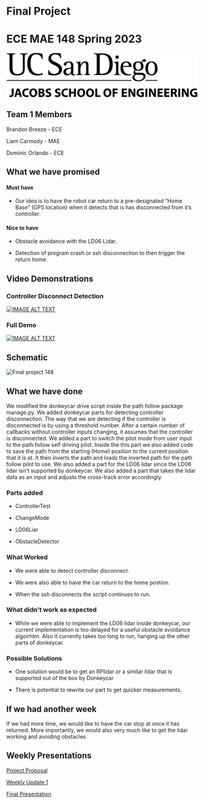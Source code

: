 # Final Project
# ECE MAE 148 Spring 2023
![UCSD Logo](UCSDLogo.jpeg)
## Team 1 Members

Brandon Breeze - ECE
  
Liam Carmody - MAE
  
Dominic Orlando - ECE

## What we have promised

#### Must have

- Our idea is to have the robot car return to a pre-designated “Home Base” (GPS location) when it detects that is has disconnected from it’s controller. 

#### Nice to have

- Obstacle avoidance with the LD06 Lidar.

- Detection of program crash or ssh disconnection to then trigger the return home. 

## Video Demonstrations

### Controller Disconnect Detection 

[![IMAGE ALT TEXT](http://img.youtube.com/vi/uU5O4HXrWTc/0.jpg)](http://www.youtube.com/watch?v=uU5O4HXrWTc "Video Title")

### Full Demo
[![IMAGE ALT TEXT](http://img.youtube.com/vi/mMoTIyogB1E/0.jpg)](http://www.youtube.com/watch?v=mMoTIyogB1E "Video Title")

## Schematic


![Final project 148](https://github.com/UCSD-ECEMAE-148/spring-2023-final-project-team-1/assets/114778470/96904e35-b570-4fe2-b9a1-e34e59cb710e)


## What we have done

We modified the donkeycar drive script inside the path follow package manage.py. We added donkeycar parts for detecting controller disconnection. The way that we are detecting if the controller is disconnected is by using a threshold number. After a certain number of callbacks without controller inputs changing, it assumes that the controller is disconnected. We added a part to switch the pilot mode from user input to the path follow self driving pilot. Inside the this part we also added code to save the path from the starting (Home) position to the current position that it is at. It then inverts the path and loads the inverted path for the path follow pilot to use. We also added a part for the LD06 lidar since the LD06 lidar isn't supported by donkeycar. We also added a part that takes the lidar data as an input and adjusts the cross-track error accordingly.


### Parts added

- ControllerTest

- ChangeMode

- LD06Liar

- ObstacleDetector


### What Worked

- We were able to detect controller disconnect. 

- We were also able to have the car return to the home postion.

- When the ssh disconnects the script continues to run.

### What didn't work as expected

- While we were able to implement the LD06 lidar inside donkeycar, our current implementation is too delayed for a useful obstacle avoidance algoirhtm. Also it currently takes too long to run, hanging up the other parts of donkeycar. 

### Possible Solutions

- One solution would be to get an RPlidar or a similar lidar that is supported out of the box by Donkeycar

- There is potential to rewrite our part to get quicker measurements.
  
## If we had another week

If we had more time, we would like to have the car stop at once it has returned. More importantly, we would also very much like to get the lidar working and avoiding obstacles.

## Weekly Presentations
[Project Proposal](https://docs.google.com/presentation/d/1qEtfq2pOg_nVsMLH8ufqDtqr5y_wK0nWoPhvqwehMsQ/edit?usp=sharing)

[Weekly Update 1](https://docs.google.com/presentation/d/1sYh_EFIsonskD8AUsqKGqOPb3pKjL_P4ma7JfMe9Sg0/edit?usp=sharing)

[Final Presentation](https://www.beautiful.ai/player/-NY-q95_Cp7QaUgcc3yY)
